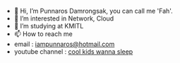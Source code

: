 - 👋 Hi, I’m Punnaros Damrongsak, you can call me 'Fah'.
- 👀 I’m interested in Network, Cloud
- 🌱 I’m studying at KMITL
- 📫 How to reach me 
- email : iampunnaros@hotmail.com
- youtube channel : [cool kids wanna sleep](https://www.youtube.com/channel/UCjJhJUG9Ws2Cjs-tV611cfw)

<!---
fahpunn/fahpunn is a ✨ special ✨ repository because its `README.md` (this file) appears on your GitHub profile.
You can click the Preview link to take a look at your changes.
--->
